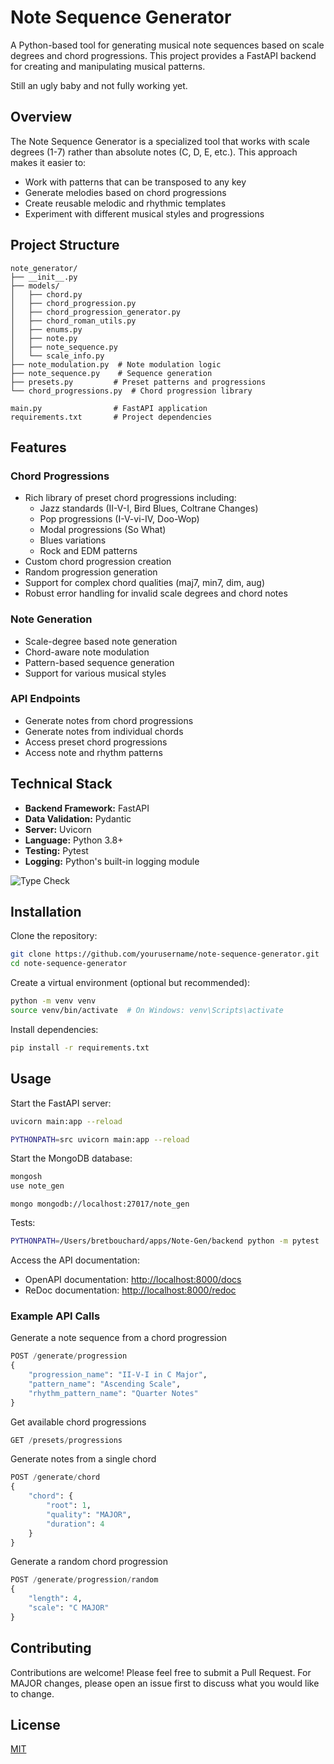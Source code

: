# Note Sequence Generator

A Python-based tool for generating musical note sequences based on scale degrees and chord progressions. This project provides a FastAPI backend for creating and manipulating musical patterns.

Still an ugly baby and not fully working yet.

## Overview

The Note Sequence Generator is a specialized tool that works with scale degrees (1-7) rather than absolute notes (C, D, E, etc.). This approach makes it easier to:

- Work with patterns that can be transposed to any key
- Generate melodies based on chord progressions
- Create reusable melodic and rhythmic templates
- Experiment with different musical styles and progressions

## Project Structure

```plaintext
note_generator/
├── __init__.py
├── models/
│   ├── chord.py
│   ├── chord_progression.py
│   ├── chord_progression_generator.py
│   ├── chord_roman_utils.py
│   ├── enums.py
│   ├── note.py
│   ├── note_sequence.py
│   └── scale_info.py
├── note_modulation.py  # Note modulation logic
├── note_sequence.py    # Sequence generation
├── presets.py         # Preset patterns and progressions
└── chord_progressions.py  # Chord progression library

main.py                # FastAPI application
requirements.txt       # Project dependencies
```

## Features

### Chord Progressions

- Rich library of preset chord progressions including:
  - Jazz standards (II-V-I, Bird Blues, Coltrane Changes)
  - Pop progressions (I-V-vi-IV, Doo-Wop)
  - Modal progressions (So What)
  - Blues variations
  - Rock and EDM patterns
- Custom chord progression creation
- Random progression generation
- Support for complex chord qualities (maj7, min7, dim, aug)
- Robust error handling for invalid scale degrees and chord notes

### Note Generation

- Scale-degree based note generation
- Chord-aware note modulation
- Pattern-based sequence generation
- Support for various musical styles

### API Endpoints

- Generate notes from chord progressions
- Generate notes from individual chords
- Access preset chord progressions
- Access note and rhythm patterns

## Technical Stack

- **Backend Framework:** FastAPI
- **Data Validation:** Pydantic
- **Server:** Uvicorn
- **Language:** Python 3.8+
- **Testing:** Pytest
- **Logging:** Python's built-in logging module

![Type Check](https://github.com/bretbouchard/Note-Gen/actions/workflows/type-check.yml/badge.svg)

## Installation

Clone the repository:

```bash
git clone https://github.com/yourusername/note-sequence-generator.git
cd note-sequence-generator
```

Create a virtual environment (optional but recommended):

```bash
python -m venv venv
source venv/bin/activate  # On Windows: venv\Scripts\activate
```

Install dependencies:

```bash
pip install -r requirements.txt
```

## Usage

Start the FastAPI server:

```bash
uvicorn main:app --reload

PYTHONPATH=src uvicorn main:app --reload
```

Start the MongoDB database:

```bash
mongosh
use note_gen
```

```
mongo mongodb://localhost:27017/note_gen
```

Tests:

```bash
PYTHONPATH=/Users/bretbouchard/apps/Note-Gen/backend python -m pytest . -s -v
```

Access the API documentation:

- OpenAPI documentation: <http://localhost:8000/docs>
- ReDoc documentation: <http://localhost:8000/redoc>

### Example API Calls

Generate a note sequence from a chord progression

```python
POST /generate/progression
{
    "progression_name": "II-V-I in C Major",
    "pattern_name": "Ascending Scale",
    "rhythm_pattern_name": "Quarter Notes"
}
```

Get available chord progressions

```python
GET /presets/progressions
```

Generate notes from a single chord

```python
POST /generate/chord
{
    "chord": {
        "root": 1,
        "quality": "MAJOR",
        "duration": 4
    }
}
```

Generate a random chord progression

```python
POST /generate/progression/random
{
    "length": 4,
    "scale": "C MAJOR"
}
```

## Contributing

Contributions are welcome! Please feel free to submit a Pull Request. For MAJOR changes, please open an issue first to discuss what you would like to change.

## License

[MIT](https://choosealicense.com/licenses/mit/)
